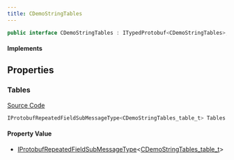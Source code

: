 ```yaml
---
title: CDemoStringTables
---
```


```csharp
public interface CDemoStringTables : ITypedProtobuf<CDemoStringTables>, INativeHandle
```

#### Implements

## Properties

### Tables

[Source Code](https://github.com/swiftly-solution/swiftlys2/blob/main/managed/src/SwiftlyS2.Generated/Protobufs/Interfaces/CDemoStringTables.cs#L13)

```csharp
IProtobufRepeatedFieldSubMessageType<CDemoStringTables_table_t> Tables { get; }
```

#### Property Value

- [IProtobufRepeatedFieldSubMessageType](/docs/api/shared/netmessages/iprotobufrepeatedfieldsubmessagetype-1)<[CDemoStringTables_table_t](/docs/api/shared/protobufdefinitions/cdemostringtables_table_t)>

